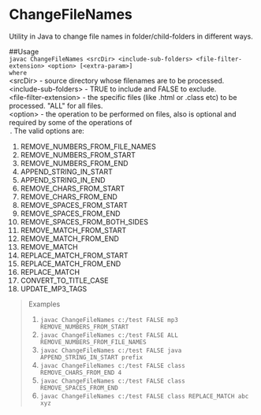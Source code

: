 # ChangeFileNames
Utility in Java to change file names in folder/child-folders in different ways.

##Usage<br>
`javac ChangeFileNames <srcDir> <include-sub-folders> <file-filter-extension> <option> [<extra-param>]`<br>
`where`<br>
 \<srcDir> - source directory whose filenames are to be processed.<br>
 \<include-sub-folders> - TRUE to include and FALSE to exclude.<br>
 \<file-filter-extension> - the specific files (like .html or .class etc) to be processed. "ALL" for all files.<br>
 \<option> - the operation to be performed on files, also <extra-param> is optional and required by some of the operations of <option>. The valid options are:<br>
1. REMOVE_NUMBERS_FROM_FILE_NAMES<br>
2. REMOVE_NUMBERS_FROM_START<br>
3. REMOVE_NUMBERS_FROM_END<br>
4. APPEND_STRING_IN_START <string><br>
5. APPEND_STRING_IN_END <string><br>
6. REMOVE_CHARS_FROM_START <number-of-chars><br>
7. REMOVE_CHARS_FROM_END <number-of-chars><br>
8. REMOVE_SPACES_FROM_START<br>
9. REMOVE_SPACES_FROM_END<br>
10. REMOVE_SPACES_FROM_BOTH_SIDES<br>
11. REMOVE_MATCH_FROM_START <string><br>
12. REMOVE_MATCH_FROM_END <string><br>
13. REMOVE_MATCH <string><br>
14. REPLACE_MATCH_FROM_START <search-string> <replacement-string><br>
15. REPLACE_MATCH_FROM_END <search-string> <replacement-string><br>
16. REPLACE_MATCH <search-string> <replacement-string><br>
17. CONVERT_TO_TITLE_CASE<br>
18. UPDATE_MP3_TAGS<br>

> Examples 
> 1. `javac ChangeFileNames c:/test FALSE mp3 REMOVE_NUMBERS_FROM_START`<br>
> 2. `javac ChangeFileNames c:/test FALSE ALL REMOVE_NUMBERS_FROM_FILE_NAMES`<br>
> 3. `javac ChangeFileNames c:/test FALSE java APPEND_STRING_IN_START prefix`<br>
> 4. `javac ChangeFileNames c:/test FALSE class REMOVE_CHARS_FROM_END 4`<br>
> 5. `javac ChangeFileNames c:/test FALSE class REMOVE_SPACES_FROM_END`<br>
> 6. `javac ChangeFileNames c:/test FALSE class REPLACE_MATCH abc xyz`<br>
